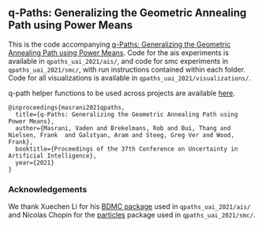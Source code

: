 ## q-Paths: Generalizing the Geometric Annealing Path using Power Means

This is the code accompanying [q-Paths: Generalizing the Geometric Annealing Path using Power Means](https://arxiv.org/abs/2107.00745). Code for the ais experiments is available in `qpaths_uai_2021/ais/`, and code for smc experiments in `qpaths_uai_2021/smc/`, with run instructions contained within each folder. Code for all visualizations is available in `qpaths_uai_2021/visualizations/`.

q-path helper functions to be used across projects are available [here](https://github.com/vmasrani/qpaths_uai_2021/blob/main/smc/src/utils.py).


```
@inproceedings{masrani2021qpaths,
  title={q-Paths: Generalizing the Geometric Annealing Path using Power Means},
  author={Masrani, Vaden and Brekelmans, Rob and Bui, Thang and Nielsen, Frank  and Galstyan, Aram and Steeg, Greg Ver and Wood, Frank},
  booktitle={Proceedings of the 37th Conference on Uncertainty in Artificial Intelligence},
  year={2021}
}
```


### Acknowledgements

We thank Xuechen Li for his [BDMC package](https://github.com/lxuechen/BDMC) used in `qpaths_uai_2021/ais/` and Nicolas Chopin for the [particles](https://github.com/nchopin/particles) package used in `qpaths_uai_2021/smc/`.
